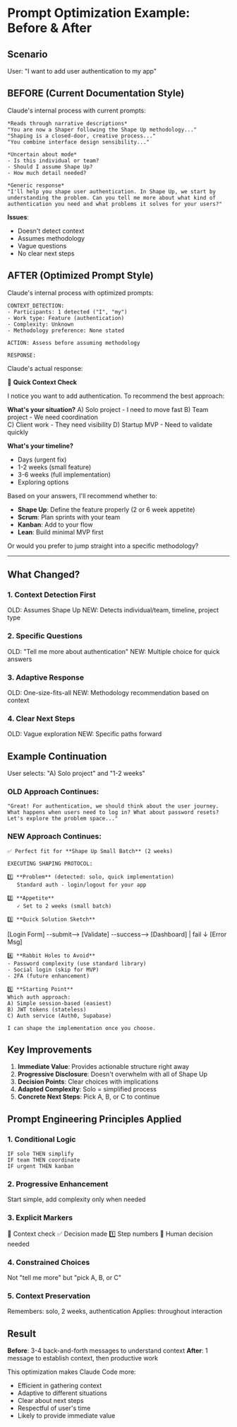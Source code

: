 # Prompt Optimization Example: Before & After

## Scenario

User: "I want to add user authentication to my app"

## BEFORE (Current Documentation Style)

Claude's internal process with current prompts:

```
*Reads through narrative descriptions*
"You are now a Shaper following the Shape Up methodology..."
"Shaping is a closed-door, creative process..."
"You combine interface design sensibility..."

*Uncertain about mode*
- Is this individual or team?
- Should I assume Shape Up?
- How much detail needed?

*Generic response*
"I'll help you shape user authentication. In Shape Up, we start by
understanding the problem. Can you tell me more about what kind of
authentication you need and what problems it solves for your users?"
```

**Issues**:

- Doesn't detect context
- Assumes methodology
- Vague questions
- No clear next steps

## AFTER (Optimized Prompt Style)

Claude's internal process with optimized prompts:

```
CONTEXT_DETECTION:
- Participants: 1 detected ("I", "my")
- Work type: Feature (authentication)
- Complexity: Unknown
- Methodology preference: None stated

ACTION: Assess before assuming methodology

RESPONSE:
```

Claude's actual response:

🎯 **Quick Context Check**

I notice you want to add authentication. To recommend the best approach:

**What's your situation?** A) Solo project - I need to move fast B) Team
project - We need coordination\
C) Client work - They need visibility D) Startup MVP - Need to validate quickly

**What's your timeline?**

- Days (urgent fix)
- 1-2 weeks (small feature)
- 3-6 weeks (full implementation)
- Exploring options

Based on your answers, I'll recommend whether to:

- **Shape Up**: Define the feature properly (2 or 6 week appetite)
- **Scrum**: Plan sprints with your team
- **Kanban**: Add to your flow
- **Lean**: Build minimal MVP first

Or would you prefer to jump straight into a specific methodology?

---

## What Changed?

### 1. Context Detection First

OLD: Assumes Shape Up NEW: Detects individual/team, timeline, project type

### 2. Specific Questions

OLD: "Tell me more about authentication" NEW: Multiple choice for quick answers

### 3. Adaptive Response

OLD: One-size-fits-all NEW: Methodology recommendation based on context

### 4. Clear Next Steps

OLD: Vague exploration NEW: Specific paths forward

## Example Continuation

User selects: "A) Solo project" and "1-2 weeks"

### OLD Approach Continues:

```
"Great! For authentication, we should think about the user journey.
What happens when users need to log in? What about password resets?
Let's explore the problem space..."
```

### NEW Approach Continues:

```
✅ Perfect fit for **Shape Up Small Batch** (2 weeks)

EXECUTING SHAPING PROTOCOL:

1️⃣ **Problem** (detected: solo, quick implementation)
   Standard auth - login/logout for your app

2️⃣ **Appetite**
   ✓ Set to 2 weeks (small batch)

3️⃣ **Quick Solution Sketch**
```

[Login Form] --submit--> [Validate] --success--> [Dashboard] | fail ↓ [Error
Msg]

```
4️⃣ **Rabbit Holes to Avoid**
- Password complexity (use standard library)
- Social login (skip for MVP)
- 2FA (future enhancement)

5️⃣ **Starting Point**
Which auth approach:
A) Simple session-based (easiest)
B) JWT tokens (stateless)
C) Auth service (Auth0, Supabase)

I can shape the implementation once you choose.
```

## Key Improvements

1. **Immediate Value**: Provides actionable structure right away
2. **Progressive Disclosure**: Doesn't overwhelm with all of Shape Up
3. **Decision Points**: Clear choices with implications
4. **Adapted Complexity**: Solo = simplified process
5. **Concrete Next Steps**: Pick A, B, or C to continue

## Prompt Engineering Principles Applied

### 1. Conditional Logic

```
IF solo THEN simplify
IF team THEN coordinate
IF urgent THEN kanban
```

### 2. Progressive Enhancement

Start simple, add complexity only when needed

### 3. Explicit Markers

🎯 Context check ✅ Decision made 1️⃣ Step numbers 🤔 Human decision needed

### 4. Constrained Choices

Not "tell me more" but "pick A, B, or C"

### 5. Context Preservation

Remembers: solo, 2 weeks, authentication Applies: throughout interaction

## Result

**Before**: 3-4 back-and-forth messages to understand context **After**: 1
message to establish context, then productive work

This optimization makes Claude Code more:

- Efficient in gathering context
- Adaptive to different situations
- Clear about next steps
- Respectful of user's time
- Likely to provide immediate value

